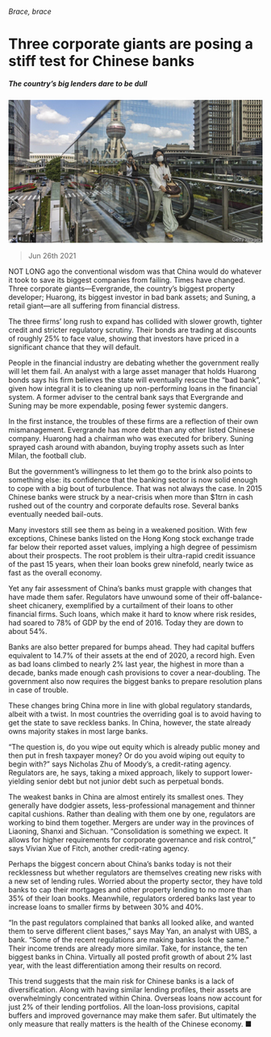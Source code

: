 ###### Brace, brace

# Three corporate giants are posing a stiff test for Chinese banks 

##### The country’s big lenders dare to be dull 

![image](images/20210626_fnp503.jpg) 

> Jun 26th 2021 

NOT LONG ago the conventional wisdom was that China would do whatever it took to save its biggest companies from failing. Times have changed. Three corporate giants—Evergrande, the country’s biggest property developer; Huarong, its biggest investor in bad bank assets; and Suning, a retail giant—are all suffering from financial distress.

The three firms’ long rush to expand has collided with slower growth, tighter credit and stricter regulatory scrutiny. Their bonds are trading at discounts of roughly 25% to face value, showing that investors have priced in a significant chance that they will default.


People in the financial industry are debating whether the government really will let them fail. An analyst with a large asset manager that holds Huarong bonds says his firm believes the state will eventually rescue the “bad bank”, given how integral it is to cleaning up non-performing loans in the financial system. A former adviser to the central bank says that Evergrande and Suning may be more expendable, posing fewer systemic dangers.

In the first instance, the troubles of these firms are a reflection of their own mismanagement. Evergrande has more debt than any other listed Chinese company. Huarong had a chairman who was executed for bribery. Suning sprayed cash around with abandon, buying trophy assets such as Inter Milan, the football club.

But the government’s willingness to let them go to the brink also points to something else: its confidence that the banking sector is now solid enough to cope with a big bout of turbulence. That was not always the case. In 2015 Chinese banks were struck by a near-crisis when more than $1trn in cash rushed out of the country and corporate defaults rose. Several banks eventually needed bail-outs.

Many investors still see them as being in a weakened position. With few exceptions, Chinese banks listed on the Hong Kong stock exchange trade far below their reported asset values, implying a high degree of pessimism about their prospects. The root problem is their ultra-rapid credit issuance of the past 15 years, when their loan books grew ninefold, nearly twice as fast as the overall economy.

Yet any fair assessment of China’s banks must grapple with changes that have made them safer. Regulators have unwound some of their off-balance-sheet chicanery, exemplified by a curtailment of their loans to other financial firms. Such loans, which make it hard to know where risk resides, had soared to 78% of GDP by the end of 2016. Today they are down to about 54%.

Banks are also better prepared for bumps ahead. They had capital buffers equivalent to 14.7% of their assets at the end of 2020, a record high. Even as bad loans climbed to nearly 2% last year, the highest in more than a decade, banks made enough cash provisions to cover a near-doubling. The government also now requires the biggest banks to prepare resolution plans in case of trouble.

These changes bring China more in line with global regulatory standards, albeit with a twist. In most countries the overriding goal is to avoid having to get the state to save reckless banks. In China, however, the state already owns majority stakes in most large banks.

“The question is, do you wipe out equity which is already public money and then put in fresh taxpayer money? Or do you avoid wiping out equity to begin with?” says Nicholas Zhu of Moody’s, a credit-rating agency. Regulators are, he says, taking a mixed approach, likely to support lower-yielding senior debt but not junior debt such as perpetual bonds.

The weakest banks in China are almost entirely its smallest ones. They generally have dodgier assets, less-professional management and thinner capital cushions. Rather than dealing with them one by one, regulators are working to bind them together. Mergers are under way in the provinces of Liaoning, Shanxi and Sichuan. “Consolidation is something we expect. It allows for higher requirements for corporate governance and risk control,” says Vivian Xue of Fitch, another credit-rating agency.

Perhaps the biggest concern about China’s banks today is not their recklessness but whether regulators are themselves creating new risks with a new set of lending rules. Worried about the property sector, they have told banks to cap their mortgages and other property lending to no more than 35% of their loan books. Meanwhile, regulators ordered banks last year to increase loans to smaller firms by between 30% and 40%.

“In the past regulators complained that banks all looked alike, and wanted them to serve different client bases,” says May Yan, an analyst with UBS, a bank. “Some of the recent regulations are making banks look the same.” Their income trends are already more similar. Take, for instance, the ten biggest banks in China. Virtually all posted profit growth of about 2% last year, with the least differentiation among their results on record.

This trend suggests that the main risk for Chinese banks is a lack of diversification. Along with having similar lending profiles, their assets are overwhelmingly concentrated within China. Overseas loans now account for just 2% of their lending portfolios. All the loan-loss provisions, capital buffers and improved governance may make them safer. But ultimately the only measure that really matters is the health of the Chinese economy. ■

